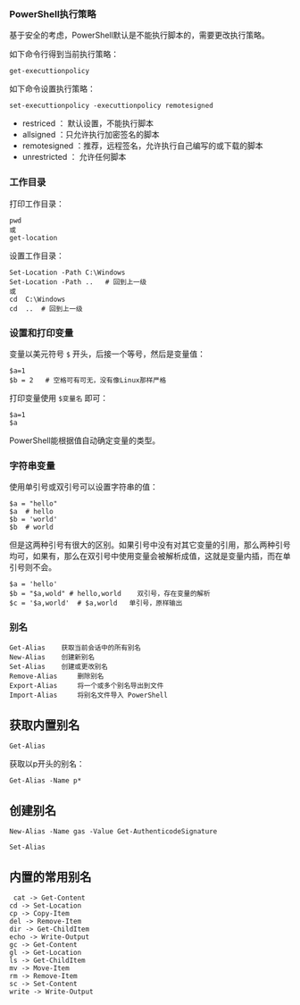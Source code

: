 ###  PowerShell执行策略

基于安全的考虑，PowerShell默认是不能执行脚本的，需要更改执行策略。

如下命令行得到当前执行策略：

```
get-executtionpolicy
```

如下命令设置执行策略：

```
set-executtionpolicy -executtionpolicy remotesigned
```

-  restriced ： 默认设置，不能执行脚本
-  allsigned  ：只允许执行加密签名的脚本
-  remotesigned ：推荐，远程签名，允许执行自己编写的或下载的脚本
-  unrestricted ： 允许任何脚本


### 工作目录

打印工作目录：

```
pwd
或
get-location
```

设置工作目录：

```
Set-Location -Path C:\Windows
Set-Location -Path ..   # 回到上一级
或
cd  C:\Windows
cd  ..  # 回到上一级
```

###  设置和打印变量

变量以美元符号 ` $ ` 开头，后接一个等号，然后是变量值：

```
$a=1
$b = 2   # 空格可有可无，没有像Linux那样严格
```

打印变量使用 `$变量名` 即可：

```
$a=1  
$a
```

PowerShell能根据值自动确定变量的类型。


###   字符串变量

使用单引号或双引号可以设置字符串的值：

```
$a = "hello"
$a  # hello
$b = 'world'
$b  # world
```

但是这两种引号有很大的区别。如果引号中没有对其它变量的引用，那么两种引号均可，如果有，那么在双引号中使用变量会被解析成值，这就是变量内插，而在单引号则不会。

```
$a = 'hello'
$b = "$a,wold" # hello,world    双引号，存在变量的解析
$c = '$a,world'  # $a,world   单引号，原样输出
```



###    别名

```
Get-Alias 	 获取当前会话中的所有别名
New-Alias 	 创建新别名
Set-Alias 	 创建或更改别名
Remove-Alias 	 删除别名
Export-Alias 	 将一个或多个别名导出到文件
Import-Alias 	 将别名文件导入 PowerShell
```


## 获取内置别名

```
Get-Alias
```

获取以p开头的别名：

```
Get-Alias -Name p*
```

## 创建别名

```
New-Alias -Name gas -Value Get-AuthenticodeSignature

Set-Alias
```

## 内置的常用别名

```
 cat -> Get-Content
cd -> Set-Location
cp -> Copy-Item
del -> Remove-Item
dir -> Get-ChildItem
echo -> Write-Output
gc -> Get-Content
gl -> Get-Location
ls -> Get-ChildItem
mv -> Move-Item
rm -> Remove-Item
sc -> Set-Content
write -> Write-Output
```


